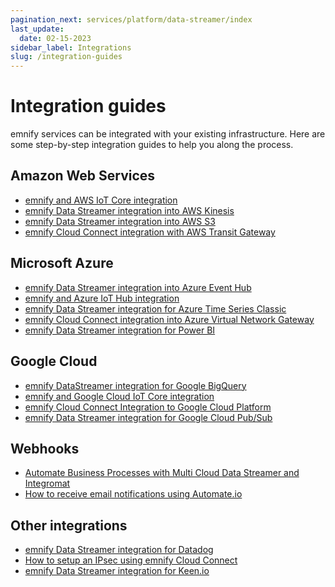```yaml
---
pagination_next: services/platform/data-streamer/index
last_update: 
  date: 02-15-2023
sidebar_label: Integrations
slug: /integration-guides
---
```


# Integration guides

emnify services can be integrated with your existing infrastructure.
Here are some step-by-step integration guides to help you along the process.

## Amazon Web Services

- [emnify and AWS IoT Core integration](https://www.emnify.com/integration-guides/emnify-and-aws-iot-core-integration)
- [emnify Data Streamer integration into AWS Kinesis](https://www.emnify.com/integration-guides/emnify-datastreamer-integration-into-aws-kinesis)
- [emnify Data Streamer integration into AWS S3](https://www.emnify.com/integration-guides/emnify-datastreamer-integration-into-aws-s3)
- [emnify Cloud Connect integration with AWS Transit Gateway](https://www.emnify.com/integration-guides/emnify-cloud-connect-into-aws-transit-gateway)

## Microsoft Azure

- [emnify Data Streamer integration into Azure Event Hub](https://www.emnify.com/integration-guides/emnify-datastreamer-integration-into-azure-event-hub)
- [emnify and Azure IoT Hub integration](https://www.emnify.com/integration-guides/emnify-and-azure-iot-hub-integration)
- [emnify Data Streamer integration for Azure Time Series Classic](https://www.emnify.com/integration-guides/emnify-datastreamer-integration-for-azure-time-series-classic)
- [emnify Cloud Connect integration into Azure Virtual Network Gateway](https://www.emnify.com/integration-guides/emnify-cloud-connect-azure-integration)
- [emnify Data Streamer integration for Power BI](https://www.emnify.com/integration-guides/emnify-datastreamer-integration-for-power-bi)

## Google Cloud

- [emnify DataStreamer integration for Google BigQuery](https://www.emnify.com/integration-guides/datastreamer-integration-google-bigquery)
- [emnify and Google Cloud IoT Core integration](https://www.emnify.com/integration-guides/emnify-and-google-cloud-iot-core-integration)
- [emnify Cloud Connect Integration to Google Cloud Platform](https://www.emnify.com/integration-guides/emnify-cloudconnect-integration-to-google-cloud-platform)
- [emnify Data Streamer integration for Google Cloud Pub/Sub](https://www.emnify.com/integration-guides/datastreamer-integration-into-google-cloud-pubsub)

## Webhooks

- [Automate Business Processes with Multi Cloud Data Streamer and Integromat](https://www.emnify.com/integration-guides/emnify-mcds-integromat-integration)
- [How to receive email notifications using Automate.io](https://www.emnify.com/integration-guides/how-to-receice-email-notifications-using-automate.io)

## Other integrations

- [emnify Data Streamer integration for Datadog](https://www.emnify.com/integration-guides/emnify-datastreamer-integration-for-datadog)
- [How to setup an IPsec using emnify Cloud Connect](https://www.emnify.com/integration-guides/how-to-setup-an-ipsec-using-emnify-cloudconnect)
- [emnify Data Streamer integration for Keen.io](https://www.emnify.com/integration-guides/emnify-datastreamer-integration-for-keen-io)
